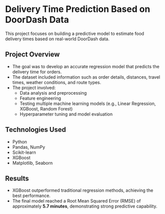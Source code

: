 # Delivery Time Prediction Based on DoorDash Data

This project focuses on building a predictive model to estimate food delivery times based on real-world DoorDash data.

## Project Overview

- The goal was to develop an accurate regression model that predicts the delivery time for orders.
- The dataset included information such as order details, distances, travel times, weather conditions, and route types.
- The project involved:
  - Data analysis and preprocessing
  - Feature engineering
  - Testing multiple machine learning models (e.g., Linear Regression, XGBoost, Random Forest)
  - Hyperparameter tuning and model evaluation

## Technologies Used

- Python
- Pandas, NumPy
- Scikit-learn
- XGBoost
- Matplotlib, Seaborn

## Results

- XGBoost outperformed traditional regression methods, achieving the best performance.
- The final model reached a Root Mean Squared Error (RMSE) of approximately **5.7 minutes**, demonstrating strong predictive capability.
